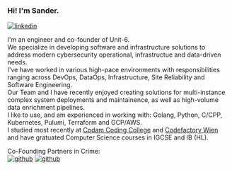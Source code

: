 ### Hi! I'm Sander. 
[![linkedin](https://img.shields.io/badge/-@sander_verheijen-313131?style=flat-square&labelColor=313131&logo=LinkedIn&logoColor=white&color=313131)](https://www.linkedin.com/in/sander-verheijen-b7a1651a5/)

I'm an engineer and co-founder of Unit-6.<br>
We specialize in developing software and infrastructure solutions to address modern cybersecurity operational, infrastructue and data-driven needs.<br>
I've have worked in various high-pace environments with responsibilities ranging across DevOps, DataOps, Infrastructure, Site Reliability and Software Engineering.<br>
Our Team and I have recently enjoyed creating solutions for multi-instance complex system deployments and maintainence, as well as high-volume data enrichment pipelines.<br>
I like to use, and am experienced in working with: Golang, Python, C/CPP, Kubernetes, Pulumi, Terraform and GCP/AWS.<br>
I studied most recently at [Codam Coding College](https://www.codam.nl) and [Codefactory Wien](https://codefactory.wien/en/home-en/) and have gratuated Computer Science courses in IGCSE and IB (HL).<br>

Co-Founding Partners in Crime:<br>
[![github](https://img.shields.io/badge/-@GhostOnTheFiber-313131?style=flat-square&labelColor=313131&logo=github&logoColor=white&color=313131)](https://github.com/GhostOnTheFiber)
[![github](https://img.shields.io/badge/-@potatokuka-313131?style=flat-square&labelColor=313131&logo=github&logoColor=white&color=313131)](https://github.com/potatokuka/)
